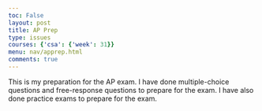 ```yaml
---
toc: False
layout: post
title: AP Prep
type: issues
courses: {'csa': {'week': 31}}
menu: nav/apprep.html
comments: true
---
```


This is my preparation for the AP exam. I have done multiple-choice questions and free-response questions to prepare for the exam. I have also done practice exams to prepare for the exam.